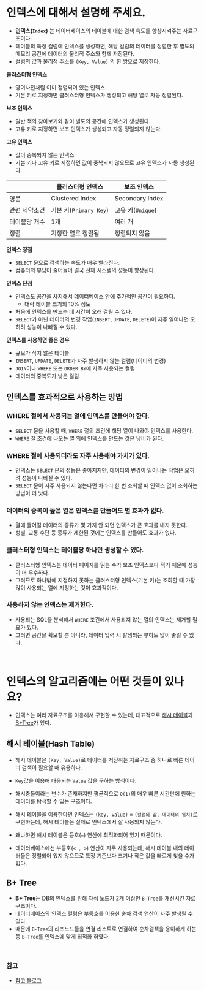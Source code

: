 # 인덱스에 대해서 설명해 주세요.

- **인덱스(`Index`)** 는 데이터베이스의 테이블에 대한 검색 속도를 향상시켜주는 자료구조이다.
- 테이블의 특정 컬럼에 인덱스를 생성하면, 해당 컬럼의 데이터를 정렬한 후 별도의 메모리 공간에 데이터의 물리적 주소와 함께 저장된다.
- 컬럼의 값과 물리적 주소를 `(Key, Value)` 의 한 쌍으로 저장한다.

**클러스터형 인덱스**
- 영어사전처럼 이미 정렬되어 있는 인덱스
- 기본 키로 지정하면 클러스터형 인덱스가 생성되고 해당 열로 자동 정렬된다.

**보조 인덱스**
- 일반 책의 찾아보기와 같이 별도의 공간에 인덱스가 생성된다.
- 고유 키로 지정하면 보조 인덱스가 생성되고 자동 정렬되지 않는다.

**고유 인덱스**
- 값이 중복되지 않는 인덱스
- 기본 키나 고유 키로 지정하면 값이 중복되지 않으므로 고유 인덱스가 자동 생성된다.

|         | 클러스터형 인덱스         | 보조 인덱스          |
|---------|-------------------|-----------------|
| 영문      | Clustered Index   | Secondary Index |
| 관련 제약조건 | 기본 키(`Primary Key`) | 고유 키(`Unique`)    |
| 테이블당 개수 | 1개                | 여러 개            |
| 정렬      | 지정한 열로 정렬됨        | 정렬되지 않음         |

**인덱스 장점**
- `SELECT` 문으로 검색하는 속도가 매우 빨라진다.
- 컴퓨터의 부담이 줄어들어 결국 전체 시스템의 성능이 향상된다.

**인덱스 단점**
- 인덱스도 공간을 차지해서 데이터베이스 안에 추가적인 공간이 필요하다.
  - 대략 테이블 크기의 10% 정도
- 처음에 인덱스를 만드는 데 시간이 오래 걸릴 수 있다.
- `SELECT`가 아닌 데이터의 변경 작업(`INSERT`, `UPDATE`, `DELETE`)이 자주 일어나면 오히려 성능이 나빠질 수 있다.

**인덱스를 사용하면 좋은 경우**
- 규모가 작지 않은 테이블
- `INSERT`, `UPDATE`, `DELETE`가 자주 발생하지 않는 컬럼(데이터의 변경)
- `JOIN`이나 `WHERE` 또는 `ORDER BY`에 자주 사용되는 컬럼
- 데이터의 중복도가 낮은 컬럼


## 인덱스를 효과적으로 사용하는 방법

### WHERE 절에서 사용되는 열에 인덱스를 만들어야 한다.
- `SELECT` 문을 사용할 때, `WHERE` 절의 조건에 해당 열이 나와야 인덱스를 사용한다.
- `WHERE` 절 조건에 나오는 열 외에 인덱스를 만드는 것은 낭비가 된다.

### WHERE 절에 사용되더라도 자주 사용해야 가치가 있다.
- 인덱스는 `SELECT` 문의 성능은 좋아지지만, 데이터의 변경이 일어나는 작업은 오히려 성능이 나빠질 수 있다.
- `SELECT` 문이 자주 사용되지 않는다면 차라리 한 번 조회할 때 인덱스 없이 조회하는 방법이 더 낫다.

### 데이터의 중복이 높은 열은 인덱스를 만들어도 별 효과가 없다.
- 열에 들어갈 데이터의 종류가 몇 가지 안 되면 인덱스가 큰 효과를 내지 못한다.
- 성별, 교통 수단 등 종류가 제한된 것에는 인덱스를 만들어도 효과가 없다.

### 클러스터형 인덱스는 테이블당 하나만 생성할 수 있다.
- 클러스터형 인덱스는 데이터 페이지를 읽는 수가 보조 인덱스보다 적기 때문에 성능이 더 우수하다.
- 그러므로 하나밖에 지정하지 못하는 클러스터형 인덱스(기본 키)는 조회할 때 가장 많이 사용되는 열에 지정하는 것이 효과적이다.

### 사용하지 않는 인덱스는 제거한다.
- 사용되는 SQL을 분석해서 `WHERE` 조건에서 사용되지 않는 열의 인덱스는 제거할 필요가 있다.
- 그러면 공간을 확보할 뿐 아니라, 데이터 입력 시 발생되는 부하도 많이 줄일 수 있다.

<br>

# 인덱스의 알고리즘에는 어떤 것들이 있나요?

- 인덱스는 여러 자료구조를 이용해서 구현할 수 있는데, 대표적으로 [해시 테이블](https://github.com/genesis12345678/TIL/blob/main/interview/dataStructure/1_10/HashTable.md#%ED%95%B4%EC%8B%9C%ED%85%8C%EC%9D%B4%EB%B8%94hast-table%EC%97%90-%EB%8C%80%ED%95%B4-%EC%84%A4%EB%AA%85%ED%95%B4-%EC%A3%BC%EC%84%B8%EC%9A%94)과 [B+Tree](https://github.com/genesis12345678/TIL/blob/main/interview/dataStructure/11_20/B%2BTree.md#b-tree%EA%B0%80-%EB%AC%B4%EC%97%87%EC%9D%B8%EC%A7%80-%EC%84%A4%EB%AA%85%ED%95%B4-%EC%A3%BC%EC%84%B8%EC%9A%94)가 있다.

## 해시 테이블(Hash Table)

- 해시 테이블은 `(Key, Value)`로 데이터를 저장하는 자료구조 중 하나로 빠른 데이터 검색이 필요할 때 유용하다.
- `Key`값을 이용해 대응되는 `Value` 값을 구하는 방식이다.
- 해시충돌이라는 변수가 존재하지만 평균적으로 `O(1)`의 매우 빠른 시간만에 원하는 데이터를 탐색할 수 있는 구조이다.


- 해시 테이블을 이용한다면 인덱스는 `(key, value)` = `(컬럼의 값, 데이터의 위치)`로 구현하는데, 해시 테이블은 실제로 인덱스에서 잘 사용되지 않는다.
- 왜냐하면 해시 테이블은 등호(`=`) 연산에 최적화되어 있기 때문이다.
- 데이터베이스에선 부등호(`< , >`) 연산이 자주 사용되는데, 해시 테이블 내의 데이터들은 정렬되어 있지 않으므로 특정 기준보다 크거나 작은 값을 빠르게 찾을 수가 없다.

## B+ Tree

- **B+ Tree**는 DB의 인덱스를 위해 자식 노드가 2개 이상인 `B-Tree`를 개선시킨 자료구조이다.
- 데이터베이스의 인덱스 컬럼은 부등호를 이용한 순차 검색 연산이 자주 발생될 수 있다.
- 때문에 `B-Tree`의 리프노드들을 연결 리스트로 연결하여 순차검색을 용이하게 하는 등 `B-Tree`를 인덱스에 맞게 최적화 하였다.

<br>

### 참고
- [참고 블로그](https://mangkyu.tistory.com/96)